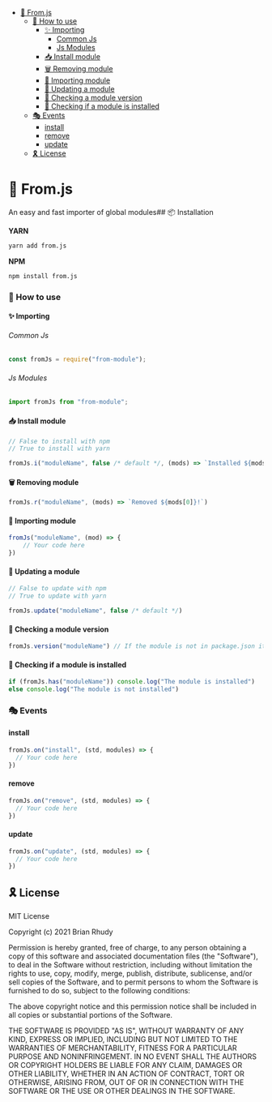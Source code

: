 - [🚀 From.js](#-fromjs)
    - [🧐 How to use](#-how-to-use)
      - [✨ Importing](#-importing)
          - [Common Js](#common-js)
          - [Js Modules](#js-modules)
      - [📥 Install module](#-install-module)
      - [🗑 Removing module](#-removing-module)
      - [🎈 Importing module](#-importing-module)
      - [🧶 Updating a module](#-updating-a-module)
      - [🤔 Checking a module version](#-checking-a-module-version)
      - [🤔 Checking if a module is installed](#-checking-if-a-module-is-installed)
    - [🎭 Events](#-events)
      - [install](#install)
      - [remove](#remove)
      - [update](#update)
  - [🎗 License](#-license)

# 🚀 From.js
An easy and fast importer of global modules## 📦 Installation

**YARN**
```bash
yarn add from.js
```

**NPM**
```bash
npm install from.js
```

### 🧐 How to use

#### ✨ Importing
###### Common Js
```js
const fromJs = require("from-module");
```

###### Js Modules
```js
import fromJs from "from-module";
```

#### 📥 Install module
```js
// False to install with npm
// True to install with yarn

fromJs.i("moduleName", false /* default */, (mods) => `Installed ${mods[0]}!`)
```

#### 🗑 Removing module
```js
fromJs.r("moduleName", (mods) => `Removed ${mods[0]}!`)
```

#### 🎈 Importing module
```js
fromJs("moduleName", (mod) => {
    // Your code here
})
```

#### 🧶 Updating a module
```js
// False to update with npm
// True to update with yarn

fromJs.update("moduleName", false /* default */)
```

#### 🤔 Checking a module version
```js
fromJs.version("moduleName") // If the module is not in package.json it will return undefined
```

#### 🤔 Checking if a module is installed
```js
if (fromJs.has("moduleName")) console.log("The module is installed")
else console.log("The module is not installed")
```

### 🎭 Events
#### install
```js
fromJs.on("install", (std, modules) => {
  // Your code here
})
```

#### remove
```js
fromJs.on("remove", (std, modules) => {
  // Your code here
})
```

#### update
```js
fromJs.on("update", (std, modules) => {
  // Your code here
})
```

## 🎗 License
MIT License

Copyright (c) 2021 Brian Rhudy

Permission is hereby granted, free of charge, to any person obtaining a copy
of this software and associated documentation files (the "Software"), to deal
in the Software without restriction, including without limitation the rights
to use, copy, modify, merge, publish, distribute, sublicense, and/or sell
copies of the Software, and to permit persons to whom the Software is
furnished to do so, subject to the following conditions:

The above copyright notice and this permission notice shall be included in all
copies or substantial portions of the Software.

THE SOFTWARE IS PROVIDED "AS IS", WITHOUT WARRANTY OF ANY KIND, EXPRESS OR
IMPLIED, INCLUDING BUT NOT LIMITED TO THE WARRANTIES OF MERCHANTABILITY,
FITNESS FOR A PARTICULAR PURPOSE AND NONINFRINGEMENT. IN NO EVENT SHALL THE
AUTHORS OR COPYRIGHT HOLDERS BE LIABLE FOR ANY CLAIM, DAMAGES OR OTHER
LIABILITY, WHETHER IN AN ACTION OF CONTRACT, TORT OR OTHERWISE, ARISING FROM,
OUT OF OR IN CONNECTION WITH THE SOFTWARE OR THE USE OR OTHER DEALINGS IN THE
SOFTWARE.
